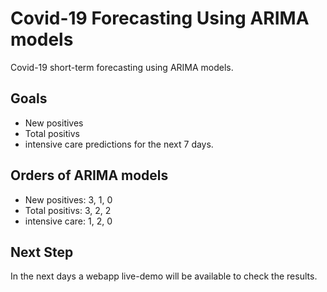 # Covid-19 Forecasting Using ARIMA models
Covid-19 short-term forecasting using ARIMA models.

## Goals
- New positives
- Total positivs
- intensive care
predictions for the next 7 days.

## Orders of ARIMA models
- New positives: 3, 1, 0
- Total positivs: 3, 2, 2
- intensive care: 1, 2, 0

## Next Step
In the next days a webapp live-demo will be available to check the results.
